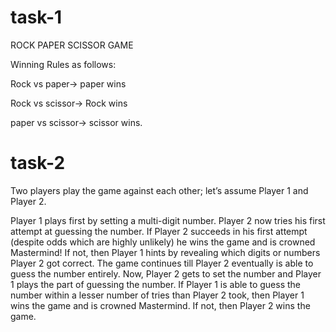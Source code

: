 # task-1

ROCK PAPER SCISSOR GAME

Winning Rules as follows:

Rock vs paper-> paper wins

Rock vs scissor-> Rock wins

paper vs scissor-> scissor wins.


# task-2

Two players play the game against each other; let’s assume Player 1 and Player 2.

Player 1 plays first by setting a multi-digit number.
Player 2 now tries his first attempt at guessing the number.
If Player 2 succeeds in his first attempt (despite odds which are highly unlikely) he wins the game and is crowned Mastermind! If not, then Player 1 hints by revealing which digits or numbers Player 2 got correct.
The game continues till Player 2 eventually is able to guess the number entirely.
Now, Player 2 gets to set the number and Player 1 plays the part of guessing the number.
If Player 1 is able to guess the number within a lesser number of tries than Player 2 took, then Player 1 wins the game and is crowned Mastermind.
If not, then Player 2 wins the game.
